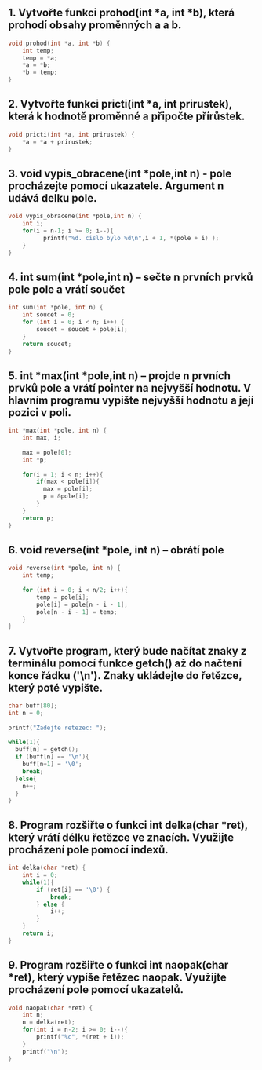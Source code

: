 ## 1. Vytvořte funkci prohod(int *a, int *b), která prohodí obsahy proměnných a a b.

```c
void prohod(int *a, int *b) {
    int temp;
    temp = *a;
    *a = *b;
    *b = temp;
}
```

## 2. Vytvořte funkci pricti(int *a, int prirustek), která k hodnotě proměnné a připočte přírůstek.

```c
void pricti(int *a, int prirustek) {
    *a = *a + prirustek;
}
```

## 3. void vypis_obracene(int *pole,int n) - pole procházejte pomocí ukazatele. Argument n udává delku pole.

```c
void vypis_obracene(int *pole,int n) {
    int i;
    for(i = n-1; i >= 0; i--){
          printf("%d. cislo bylo %d\n",i + 1, *(pole + i) );
    }
}
```


## 4. int sum(int *pole,int n) – sečte n prvních prvků pole pole a vrátí součet

```c
int sum(int *pole, int n) {
    int soucet = 0;
    for (int i = 0; i < n; i++) {
        soucet = soucet + pole[i];
    }
    return soucet;
}
```

## 5. int *max(int *pole,int n) – projde n prvních prvků pole a vrátí pointer na nejvyšší hodnotu. V hlavním programu vypište nejvyšší hodnotu a její pozici v poli. 

```c
int *max(int *pole, int n) {
    int max, i;
    
    max = pole[0];
    int *p;
 
    for(i = 1; i < n; i++){
        if(max < pole[i]){
          max = pole[i];
          p = &pole[i];
        }
    }
    return p;
}
```

## 6. void reverse(int *pole, int n) – obrátí pole

```c
void reverse(int *pole, int n) {
    int temp;    
    
    for (int i = 0; i < n/2; i++){
        temp = pole[i];
        pole[i] = pole[n - i - 1];
        pole[n - i - 1] = temp;
    }    
}
```

## 7. Vytvořte program, který bude načítat znaky z terminálu pomocí funkce getch() až do načtení konce řádku ('\n'). Znaky ukládejte do řetězce, který poté vypište.

```c
char buff[80];
int n = 0;
                            
printf("Zadejte retezec: ");
        
while(1){             
  buff[n] = getch();
  if (buff[n] == '\n'){
    buff[n+1] = '\0';
    break;
  }else{
    n++;
  }           
}
```

## 8. Program rozšiřte o funkci int delka(char *ret), který vrátí délku řetězce ve znacích. Využijte procházení pole pomocí indexů.

```c
int delka(char *ret) {
    int i = 0;
    while(1){
        if (ret[i] == '\0') {
            break;
        } else {
            i++;
        }
    }
    return i;
}
```

## 9. Program rozšiřte o funkci int naopak(char *ret), který vypíše řetězec naopak. Využijte procházení pole pomocí ukazatelů.

```c
void naopak(char *ret) {
    int n;
    n = delka(ret);
    for(int i = n-2; i >= 0; i--){
        printf("%c", *(ret + i));
    }
    printf("\n");
}
```
